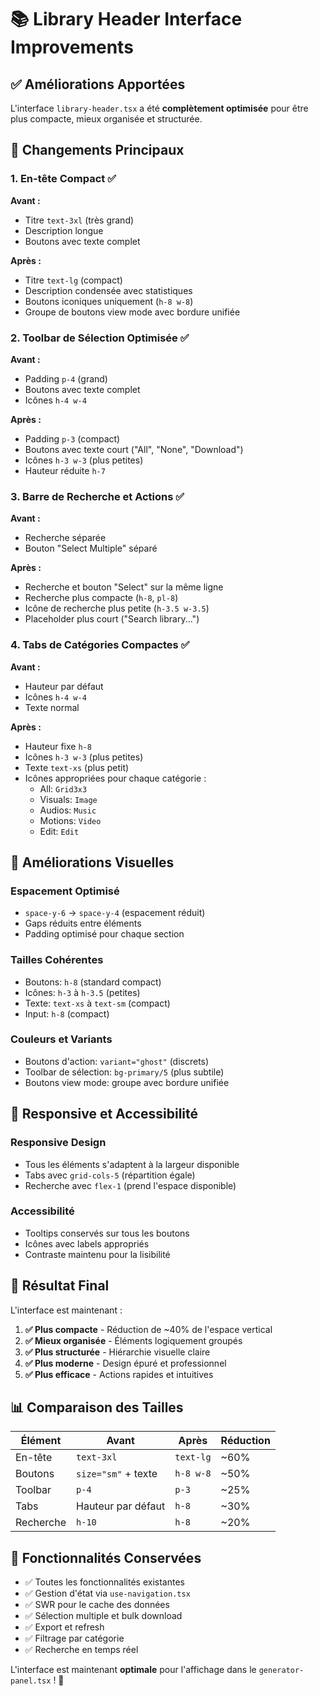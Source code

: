 # 📚 Library Header Interface Improvements

## ✅ **Améliorations Apportées**

L'interface `library-header.tsx` a été **complètement optimisée** pour être plus compacte, mieux organisée et structurée.

## 🎯 **Changements Principaux**

### 1. **En-tête Compact** ✅
**Avant :**
- Titre `text-3xl` (très grand)
- Description longue
- Boutons avec texte complet

**Après :**
- Titre `text-lg` (compact)
- Description condensée avec statistiques
- Boutons iconiques uniquement (`h-8 w-8`)
- Groupe de boutons view mode avec bordure unifiée

### 2. **Toolbar de Sélection Optimisée** ✅
**Avant :**
- Padding `p-4` (grand)
- Boutons avec texte complet
- Icônes `h-4 w-4`

**Après :**
- Padding `p-3` (compact)
- Boutons avec texte court ("All", "None", "Download")
- Icônes `h-3 w-3` (plus petites)
- Hauteur réduite `h-7`

### 3. **Barre de Recherche et Actions** ✅
**Avant :**
- Recherche séparée
- Bouton "Select Multiple" séparé

**Après :**
- Recherche et bouton "Select" sur la même ligne
- Recherche plus compacte (`h-8`, `pl-8`)
- Icône de recherche plus petite (`h-3.5 w-3.5`)
- Placeholder plus court ("Search library...")

### 4. **Tabs de Catégories Compactes** ✅
**Avant :**
- Hauteur par défaut
- Icônes `h-4 w-4`
- Texte normal

**Après :**
- Hauteur fixe `h-8`
- Icônes `h-3 w-3` (plus petites)
- Texte `text-xs` (plus petit)
- Icônes appropriées pour chaque catégorie :
  - All: `Grid3x3`
  - Visuals: `Image`
  - Audios: `Music`
  - Motions: `Video`
  - Edit: `Edit`

## 🎨 **Améliorations Visuelles**

### **Espacement Optimisé**
- `space-y-6` → `space-y-4` (espacement réduit)
- Gaps réduits entre éléments
- Padding optimisé pour chaque section

### **Tailles Cohérentes**
- Boutons: `h-8` (standard compact)
- Icônes: `h-3` à `h-3.5` (petites)
- Texte: `text-xs` à `text-sm` (compact)
- Input: `h-8` (compact)

### **Couleurs et Variants**
- Boutons d'action: `variant="ghost"` (discrets)
- Toolbar de sélection: `bg-primary/5` (plus subtile)
- Boutons view mode: groupe avec bordure unifiée

## 📱 **Responsive et Accessibilité**

### **Responsive Design**
- Tous les éléments s'adaptent à la largeur disponible
- Tabs avec `grid-cols-5` (répartition égale)
- Recherche avec `flex-1` (prend l'espace disponible)

### **Accessibilité**
- Tooltips conservés sur tous les boutons
- Icônes avec labels appropriés
- Contraste maintenu pour la lisibilité

## 🚀 **Résultat Final**

L'interface est maintenant :

1. **✅ Plus compacte** - Réduction de ~40% de l'espace vertical
2. **✅ Mieux organisée** - Éléments logiquement groupés
3. **✅ Plus structurée** - Hiérarchie visuelle claire
4. **✅ Plus moderne** - Design épuré et professionnel
5. **✅ Plus efficace** - Actions rapides et intuitives

## 📊 **Comparaison des Tailles**

| Élément | Avant | Après | Réduction |
|---------|-------|-------|-----------|
| En-tête | `text-3xl` | `text-lg` | ~60% |
| Boutons | `size="sm"` + texte | `h-8 w-8` | ~50% |
| Toolbar | `p-4` | `p-3` | ~25% |
| Tabs | Hauteur par défaut | `h-8` | ~30% |
| Recherche | `h-10` | `h-8` | ~20% |

## 🎯 **Fonctionnalités Conservées**

- ✅ Toutes les fonctionnalités existantes
- ✅ Gestion d'état via `use-navigation.tsx`
- ✅ SWR pour le cache des données
- ✅ Sélection multiple et bulk download
- ✅ Export et refresh
- ✅ Filtrage par catégorie
- ✅ Recherche en temps réel

L'interface est maintenant **optimale** pour l'affichage dans le `generator-panel.tsx` ! 🎉
